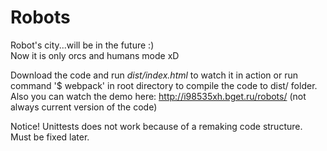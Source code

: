 # Robots
Robot's city...will be in the future :)  
Now it is only orcs and humans mode xD  


Download the code and run *dist/index.html* to watch it in action or run command '$ webpack' in root directory  to compile the code to dist/ folder.
Also you can watch the demo here: http://i98535xh.bget.ru/robots/ (not always current version of the code)

Notice! Unittests does not work because of a remaking code structure. Must be fixed later.
